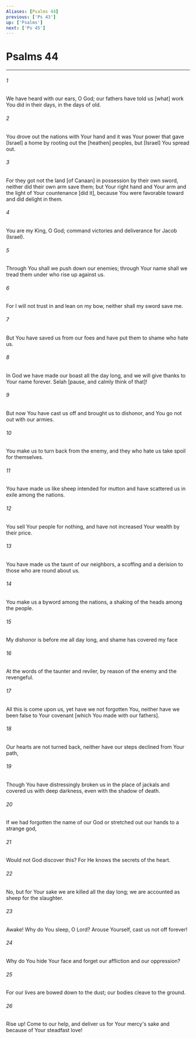 ```yaml
---
Aliases: [Psalms 44]
previous: ['Ps 43']
up: ['Psalms']
next: ['Ps 45']
---
```

# Psalms 44

***














###### 1 






We have heard with our ears, O God; our fathers have told us [what] work You did in their days, in the days of old. 













###### 2 






You drove out the nations with Your hand and it was Your power that gave [Israel] a home by rooting out the [heathen] peoples, but [Israel] You spread out. 













###### 3 






For they got not the land [of Canaan] in possession by their own sword, neither did their own arm save them; but Your right hand and Your arm and the light of Your countenance [did it], because You were favorable toward and did delight in them. 













###### 4 






You are my King, O God; command victories and deliverance for Jacob (Israel). 













###### 5 






Through You shall we push down our enemies; through Your name shall we tread them under who rise up against us. 













###### 6 






For I will not trust in and lean on my bow, neither shall my sword save me. 













###### 7 






But You have saved us from our foes and have put them to shame who hate us. 













###### 8 






In God we have made our boast all the day long, and we will give thanks to Your name forever. Selah [pause, and calmly think of that]! 













###### 9 






But now You have cast us off and brought us to dishonor, and You go not out with our armies. 













###### 10 






You make us to turn back from the enemy, and they who hate us take spoil for themselves. 













###### 11 






You have made us like sheep intended for mutton and have scattered us in exile among the nations. 













###### 12 






You sell Your people for nothing, and have not increased Your wealth by their price. 













###### 13 






You have made us the taunt of our neighbors, a scoffing and a derision to those who are round about us. 













###### 14 






You make us a byword among the nations, a shaking of the heads among the people. 













###### 15 






My dishonor is before me all day long, and shame has covered my face 













###### 16 






At the words of the taunter and reviler, by reason of the enemy and the revengeful. 













###### 17 






All this is come upon us, yet have we not forgotten You, neither have we been false to Your covenant [which You made with our fathers]. 













###### 18 






Our hearts are not turned back, neither have our steps declined from Your path, 













###### 19 






Though You have distressingly broken us in the place of jackals and covered us with deep darkness, even with the shadow of death. 













###### 20 






If we had forgotten the name of our God or stretched out our hands to a strange god, 













###### 21 






Would not God discover this? For He knows the secrets of the heart. 













###### 22 






No, but for Your sake we are killed all the day long; we are accounted as sheep for the slaughter. 













###### 23 






Awake! Why do You sleep, O Lord? Arouse Yourself, cast us not off forever! 













###### 24 






Why do You hide Your face and forget our affliction and our oppression? 













###### 25 






For our lives are bowed down to the dust; our bodies cleave to the ground. 













###### 26 






Rise up! Come to our help, and deliver us for Your mercy's sake and because of Your steadfast love!
